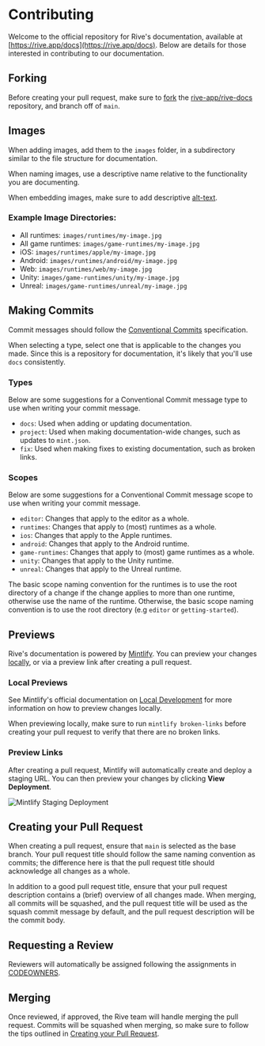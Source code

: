 # Contributing

Welcome to the official repository for Rive's documentation, available at [https://rive.app/docs](https://rive.app/docs). Below are details for those interested in contributing to our documentation.

## Forking

Before creating your pull request, make sure to [fork](https://docs.github.com/en/pull-requests/collaborating-with-pull-requests/working-with-forks/fork-a-repo) the [rive-app/rive-docs](https://github.com/rive-app/rive-docs) repository, and branch off of `main`.

## Images

When adding images, add them to the `images` folder, in a subdirectory similar to the file structure for documentation.

When naming images, use a descriptive name relative to the functionality you are documenting.

When embedding images, make sure to add descriptive [alt-text](https://docs.github.com/en/get-started/writing-on-github/getting-started-with-writing-and-formatting-on-github/basic-writing-and-formatting-syntax#images).

### Example Image Directories:

- All runtimes: `images/runtimes/my-image.jpg`
- All game runtimes: `images/game-runtimes/my-image.jpg`
- iOS: `images/runtimes/apple/my-image.jpg`
- Android: `images/runtimes/android/my-image.jpg`
- Web: `images/runtimes/web/my-image.jpg`
- Unity: `images/game-runtimes/unity/my-image.jpg`
- Unreal: `images/game-runtimes/unreal/my-image.jpg`

## Making Commits

Commit messages should follow the [Conventional Commits](https://www.conventionalcommits.org/en/v1.0.0/) specification.

When selecting a type, select one that is applicable to the changes you made. Since this is a repository for documentation, it's likely that you'll use `docs` consistently.

### Types

Below are some suggestions for a Conventional Commit message type to use when writing your commit message.

- `docs`: Used when adding or updating documentation.
- `project`: Used when making documentation-wide changes, such as updates to `mint.json`.
- `fix`: Used when making fixes to existing documentation, such as broken links.

### Scopes

Below are some suggestions for a Conventional Commit message scope to use when writing your commit message.

- `editor`: Changes that apply to the editor as a whole.
- `runtimes`: Changes that apply to (most) runtimes as a whole.
- `ios`: Changes that apply to the Apple runtimes.
- `android`: Changes that apply to the Android runtime.
- `game-runtimes`: Changes that apply to (most) game runtimes as a whole.
- `unity`: Changes that apply to the Unity runtime.
- `unreal`: Changes that apply to the Unreal runtime.

The basic scope naming convention for the runtimes is to use the root directory of a change if the change applies to more than one runtime, otherwise use the name of the runtime. Otherwise, the basic scope naming convention is to use the root directory (e.g `editor` or `getting-started`).

## Previews

Rive's documentation is powered by [Mintlify](https://mintlify.com). You can preview your changes [locally](https://mintlify.com/docs/development), or via a preview link after creating a pull request.

### Local Previews

See Mintlify's official documentation on [Local Development](https://mintlify.com/docs/development) for more information on how to preview changes locally.

When previewing locally, make sure to run `mintlify broken-links` before creating your pull request to verify that there are no broken links.

### Preview Links

After creating a pull request, Mintlify will automatically create and deploy a staging URL. You can then preview your changes by clicking **View Deployment**.

![Mintlify Staging Deployment](https://github.com/user-attachments/assets/5dbb590b-33f8-438d-95f1-30207119c2f6)

## Creating your Pull Request

When creating a pull request, ensure that `main` is selected as the base branch. Your pull request title should follow the same naming convention as commits; the difference here is that the pull request title should acknowledge all changes as a whole.

In addition to a good pull request title, ensure that your pull request description contains a (brief) overview of all changes made. When merging, all commits will be squashed, and the pull request title will be used as the squash commit message by default, and the pull request description will be the commit body.

## Requesting a Review

Reviewers will automatically be assigned following the assignments in [CODEOWNERS](.github/CODEOWNERS).

## Merging

Once reviewed, if approved, the Rive team will handle merging the pull request. Commits will be squashed when merging, so make sure to follow the tips outlined in [Creating your Pull Request](#creating-your-pull-request).
